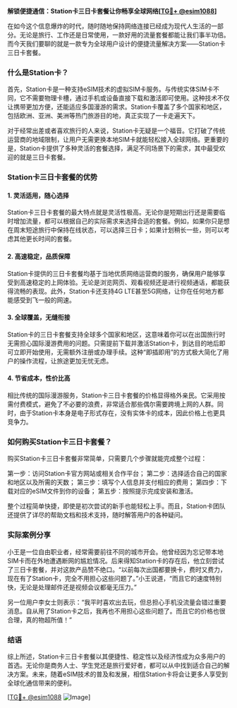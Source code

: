 **解锁便捷通信：Station卡三日卡套餐让你畅享全球网络[[TG💪+ @esim1088](https://t.me/s/esim1088)]**

在如今这个信息爆炸的时代，随时随地保持网络连接已经成为现代人生活的一部分。无论是旅行、工作还是日常使用，一款好用的流量套餐都能让我们事半功倍。而今天我们要聊的就是一款专为全球用户设计的便捷流量解决方案——Station卡三日卡套餐。

### 什么是Station卡？

首先，Station卡是一种支持eSIM技术的虚拟SIM卡服务。与传统实体SIM卡不同，它不需要物理卡槽，通过手机或设备直接下载和激活即可使用。这种技术不仅让携带更加方便，还能适应多国漫游的需求。Station卡覆盖了多个国家和地区，包括欧洲、亚洲、美洲等热门旅游目的地，真正实现了一卡走遍天下。

对于经常出差或者喜欢旅行的人来说，Station卡无疑是一个福音。它打破了传统运营商的地域限制，让用户无需更换本地SIM卡就能轻松接入全球网络。更重要的是，Station卡提供了多种灵活的套餐选择，满足不同场景下的需求，其中最受欢迎的就是三日卡套餐。

### Station卡三日卡套餐的优势

#### 1. 灵活适用，随心选择
Station卡三日卡套餐的最大特点就是灵活性极高。无论你是短期出行还是需要临时增加流量，都可以根据自己的实际需求来选择合适的套餐。例如，如果你只是想在周末短途旅行中保持在线状态，可以选择三日卡；如果计划稍长一些，则可以考虑其他更长时间的套餐。

#### 2. 高速稳定，品质保障
Station卡提供的三日卡套餐均基于当地优质网络运营商的服务，确保用户能够享受到高速稳定的上网体验。无论是浏览网页、观看视频还是进行视频通话，都能获得流畅的表现。此外，Station卡还支持4G LTE甚至5G网络，让你在任何地方都能感受到飞一般的网速。

#### 3. 全球覆盖，无缝衔接
Station卡的三日卡套餐支持全球多个国家和地区，这意味着你可以在出国旅行时无需担心国际漫游费用的问题。只需提前下载并激活Station卡，到达目的地后即可立即开始使用，无需额外注册或办理手续。这种“即插即用”的方式极大简化了用户的操作流程，让旅途更加无忧无虑。

#### 4. 节省成本，性价比高
相比传统的国际漫游服务，Station卡三日卡套餐的价格显得格外亲民。它采用按需付费模式，避免了不必要的浪费，非常适合那些偶尔需要跨境上网的人群。同时，由于Station卡本身是电子形式存在，没有实体卡的成本，因此价格上也更具竞争力。

### 如何购买Station卡三日卡套餐？

购买Station卡三日卡套餐非常简单，只需要几个步骤就能完成整个过程：

第一步：访问Station卡官方网站或相关合作平台；
第二步：选择适合自己的国家和地区以及所需的天数；
第三步：填写个人信息并支付相应的费用；
第四步：下载对应的eSIM文件到你的设备；
第五步：按照提示完成安装和激活。

整个过程简单快捷，即使是初次尝试的新手也能轻松上手。而且，Station卡团队还提供了详尽的帮助文档和技术支持，随时解答用户的各种疑问。

### 实际案例分享

小王是一位自由职业者，经常需要前往不同的城市开会。他曾经因为忘记带本地SIM卡而在外地遭遇断网的尴尬情况。后来得知Station卡的存在后，他立刻尝试了三日卡套餐，并对这款产品赞不绝口。“以前每次出国都要换卡，费时又费力，现在有了Station卡，完全不用担心这些问题了。”小王说道，“而且它的速度特别快，无论是处理邮件还是视频会议都毫无压力。”

另一位用户李女士则表示：“我平时喜欢出去玩，但总担心手机没流量会错过重要消息。自从用了Station卡之后，我再也不用担心这些问题了。而且它的价格也很合理，真的物超所值！”

### 结语

综上所述，Station卡三日卡套餐以其便捷性、稳定性以及经济性成为众多用户的首选。无论你是商务人士、学生党还是旅行爱好者，都可以从中找到适合自己的解决方案。未来，随着eSIM技术的普及和发展，相信Station卡将会让更多人享受到全球化通信带来的便利。

[[TG💪+ @esim1088](https://t.me/s/esim1088) ![Image](https://i.postimg.cc/4NQfJmqS/Snipaste-2025-05-13-00-14-12.png)]